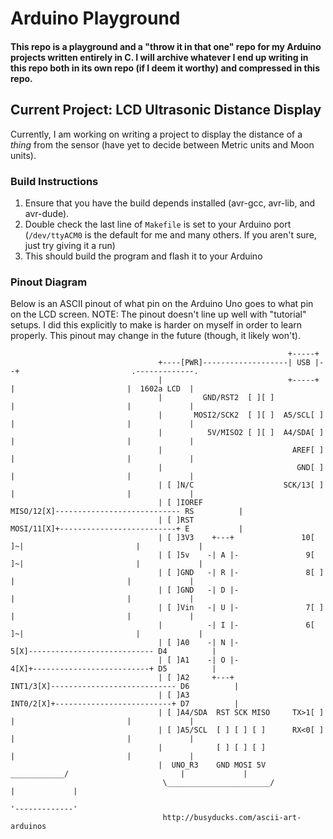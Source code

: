 # Arduino Playground

#### This repo is a playground and a "throw it in that one" repo for my Arduino projects written entirely in C. I will archive whatever I end up writing in this repo both in its own repo (if I deem it worthy) and compressed in this repo.

## Current Project: LCD Ultrasonic Distance Display

Currently, I am working on writing a project to display the distance of a *thing* from the sensor (have yet to decide between Metric units and Moon units).

### Build Instructions

1. Ensure that you have the build depends installed (avr-gcc, avr-lib, and avr-dude).
2. Double check the last line of `Makefile` is set to your Arduino port (`/dev/ttyACM0` is the default for me and many others. If you aren't sure, just try giving it a run)
3. This should build the program and flash it to your Arduino


### Pinout Diagram
Below is an ASCII pinout of what pin on the Arduino Uno goes to what pin on the LCD screen. NOTE: The pinout doesn't line up well with "tutorial" setups. I did this explicitly to 
make is harder on myself in order to learn properly. This pinout may change in the future (though, it likely won't).

                                                                  +-----+                                                                                                                               
                                     +----[PWR]-------------------| USB |--+                         .-------------.                                                                                    
                                     |                            +-----+  |                         |  1602a LCD  |                                                                                    
                                     |         GND/RST2  [ ][ ]            |                         |             |                                                                                    
                                     |       MOSI2/SCK2  [ ][ ]  A5/SCL[ ] |                         |             |                                                                                    
                                     |          5V/MISO2 [ ][ ]  A4/SDA[ ] |                         |             |                                                                                    
                                     |                             AREF[ ] |                         |             |                                                                                    
                                     |                              GND[ ] |                         |             |                                                                                    
                                     | [ ]N/C                    SCK/13[ ] |                         |             |                                                                                    
                                     | [ ]IOREF                 MISO/12[X]---------------------------- RS          |                                                                                    
                                     | [ ]RST                   MOSI/11[X]+--------------------------+ E           |                                                                                    
                                     | [ ]3V3    +---+               10[ ]~|                         |             |                                                                                    
                                     | [ ]5v    -| A |-               9[ ]~|                         |             |                                                                                    
                                     | [ ]GND   -| R |-               8[ ] |                         |             |                                                                                    
                                     | [ ]GND   -| D |-                    |                         |             |                                                                                    
                                     | [ ]Vin   -| U |-               7[ ] |                         |             |                                                                                    
                                     |          -| I |-               6[ ]~|                         |             |                                                                                    
                                     | [ ]A0    -| N |-               5[X]---------------------------- D4          |                                                                                    
                                     | [ ]A1    -| O |-               4[X]+--------------------------+ D5          |                                                                                    
                                     | [ ]A2     +---+           INT1/3[X]---------------------------- D6          |                                                                                    
                                     | [ ]A3                     INT0/2[X]+--------------------------+ D7          |                                                                                    
                                     | [ ]A4/SDA  RST SCK MISO     TX>1[ ] |                         |             |                                                                                    
                                     | [ ]A5/SCL  [ ] [ ] [ ]      RX<0[ ] |                         |             |                                                                                    
                                     |            [ ] [ ] [ ]              |                         |             |                                                                                    
                                     |  UNO_R3    GND MOSI 5V  ____________/                         |             |                                                                                    
                                      \_______________________/                                      |             |                                                                                    
                                                                                                     '-------------'
                            		  http://busyducks.com/ascii-art-arduinos                                                                                                                                 
